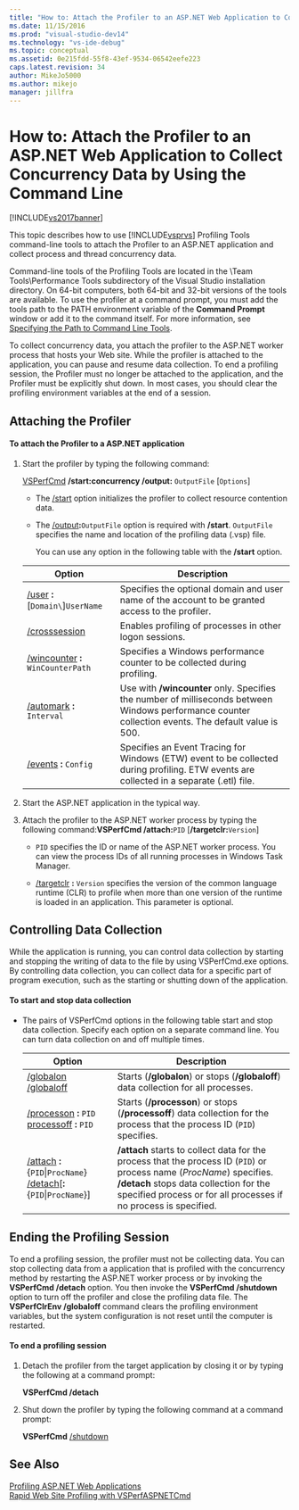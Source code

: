 ```yaml
---
title: "How to: Attach the Profiler to an ASP.NET Web Application to Collect Concurrency Data by Using the Command Line | Microsoft Docs"
ms.date: 11/15/2016
ms.prod: "visual-studio-dev14"
ms.technology: "vs-ide-debug"
ms.topic: conceptual
ms.assetid: 0e215fdd-55f8-43ef-9534-06542eefe223
caps.latest.revision: 34
author: MikeJo5000
ms.author: mikejo
manager: jillfra
---
```

# How to: Attach the Profiler to an ASP.NET Web Application to Collect Concurrency Data by Using the Command Line
[!INCLUDE[vs2017banner](../includes/vs2017banner.md)]

This topic describes how to use [!INCLUDE[vsprvs](../includes/vsprvs-md.md)] Profiling Tools command-line tools to attach the Profiler to an ASP.NET application and collect process and thread concurrency data.  

 Command-line tools of the Profiling Tools are located in the \Team Tools\Performance Tools subdirectory of the Visual Studio installation directory. On 64-bit computers, both 64-bit and 32-bit versions of the tools are available. To use the profiler at a command prompt, you must add the tools path to the PATH environment variable of the **Command Prompt** window or add it to the command itself. For more information, see [Specifying the Path to Command Line Tools](../profiling/specifying-the-path-to-profiling-tools-command-line-tools.md).  

 To collect concurrency data, you attach the profiler to the ASP.NET worker process that hosts your Web site. While the profiler is attached to the application, you can pause and resume data collection. To end a profiling session, the Profiler must no longer be attached to the application, and the Profiler must be explicitly shut down. In most cases, you should clear the profiling environment variables at the end of a session.  

## Attaching the Profiler  

#### To attach the Profiler to a ASP.NET application  

1. Start the profiler by typing the following command:  

    [VSPerfCmd](../profiling/vsperfcmd.md) **/start:concurrency /output:** `OutputFile` [`Options`]  

   - The [/start](../profiling/start.md) option initializes the profiler to collect resource contention data.  

   - The [/output](../profiling/output.md)**:**`OutputFile` option is required with **/start**. `OutputFile` specifies the name and location of the profiling data (.vsp) file.  

     You can use any option in the following table with the **/start** option.  

   |                               Option                               |                                                                     Description                                                                      |
   |--------------------------------------------------------------------|------------------------------------------------------------------------------------------------------------------------------------------------------|
   | [/user](../profiling/user-vsperfcmd.md) **:**[`Domain\`]`UserName` |                           Specifies the optional domain and user name of the account to be granted access to the profiler.                           |
   |           [/crosssession](../profiling/crosssession.md)            |                                               Enables profiling of processes in other logon sessions.                                                |
   |  [/wincounter](../profiling/wincounter.md) **:** `WinCounterPath`  |                                      Specifies a Windows performance counter to be collected during profiling.                                       |
   |       [/automark](../profiling/automark.md) **:** `Interval`       | Use with **/wincounter** only. Specifies the number of milliseconds between Windows performance counter collection events. The default value is 500. |
   |     [/events](../profiling/events-vsperfcmd.md) **:** `Config`     |       Specifies an Event Tracing for Windows (ETW) event to be collected during profiling. ETW events are collected in a separate (.etl) file.       |

2. Start the ASP.NET application in the typical way.  

3. Attach the profiler to the ASP.NET worker process by typing the following command:**VSPerfCmd /attach:**`PID` [**/targetclr:**`Version`]  

   -   `PID` specifies the ID or name of the ASP.NET worker process. You can view the process IDs of all running processes in Windows Task Manager.  

   -   [/targetclr](../profiling/targetclr.md) **:** `Version` specifies the version of the common language runtime (CLR) to profile when more than one version of the runtime is loaded in an application. This parameter is optional.  

## Controlling Data Collection  
 While the application is running, you can control data collection by starting and stopping the writing of data to the file by using VSPerfCmd.exe options. By controlling data collection, you can collect data for a specific part of program execution, such as the starting or shutting down of the application.  

#### To start and stop data collection  

-   The pairs of VSPerfCmd options in the following table start and stop data collection. Specify each option on a separate command line. You can turn data collection on and off multiple times.  

    |Option|Description|  
    |------------|-----------------|  
    |[/globalon /globaloff](../profiling/globalon-and-globaloff.md)|Starts (**/globalon**) or stops (**/globaloff**) data collection for all processes.|  
    |[/processon](../profiling/processon-and-processoff.md) **:** `PID`  [processoff](../profiling/processon-and-processoff.md) **:** `PID`|Starts (**/processon**) or stops (**/processoff**) data collection for the process that the process ID (`PID`) specifies.|  
    |[/attach](../profiling/attach.md) **:**{`PID`&#124;`ProcName`} [/detach](../profiling/detach.md)[**:**{`PID`&#124;`ProcName`}]|**/attach** starts to collect data for the process that the process ID (`PID`) or process name (*ProcName*) specifies. **/detach** stops data collection for the specified process or for all processes if no process is specified.|  

## Ending the Profiling Session  
 To end a profiling session, the profiler must not be collecting data. You can stop collecting data from a application that is profiled with the concurrency method by restarting the ASP.NET worker process or by invoking the **VSPerfCmd /detach** option. You then invoke the **VSPerfCmd /shutdown** option to turn off the profiler and close the profiling data file. The **VSPerfClrEnv /globaloff** command clears the profiling environment variables, but the system configuration is not reset until the computer is restarted.  

#### To end a profiling session  

1. Detach the profiler from the target application by closing it or by typing the following at a command prompt:  

     **VSPerfCmd /detach**  

2. Shut down the profiler by typing the following command at a command prompt:  

     **VSPerfCmd**  [/shutdown](../profiling/shutdown.md)  

## See Also  
 [Profiling ASP.NET Web Applications](../profiling/command-line-profiling-of-aspnet-web-applications.md)   
 [Rapid Web Site Profiling with VSPerfASPNETCmd](../profiling/rapid-web-site-profiling-with-vsperfaspnetcmd.md)

